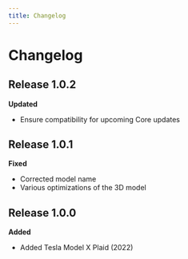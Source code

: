 ```yaml
---
title: Changelog
---
```


# Changelog

## Release 1.0.2

**Updated**

- Ensure compatibility for upcoming Core updates

## Release 1.0.1

**Fixed**

- Corrected model name
- Various optimizations of the 3D model

## Release 1.0.0

**Added**

- Added Tesla Model X Plaid (2022)
